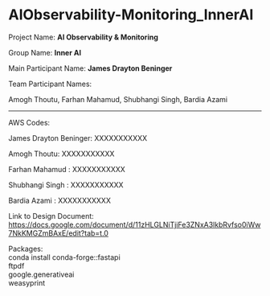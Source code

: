 # AIObservability-Monitoring_InnerAI


Project Name: **AI Observability & Monitoring**

Group Name: **Inner AI**

Main Participant Name: **James Drayton Beninger**

Team Participant Names:

Amogh Thoutu, Farhan Mahamud, Shubhangi Singh, Bardia Azami

------------------------------------------------------- -

AWS Codes:

James Drayton Beninger: XXXXXXXXXXX 

Amogh Thoutu: XXXXXXXXXXX 

Farhan Mahamud : XXXXXXXXXXX 

Shubhangi Singh : XXXXXXXXXXX 

Bardia Azami : XXXXXXXXXXX 

Link to Design Document: <br>
https://docs.google.com/document/d/11zHLGLNiTjiFe3ZNxA3lkbRvfso0iWw7NkKMGZmBAxE/edit?tab=t.0 <br>

Packages: <br>
conda install conda-forge::fastapi <br>
ftpdf <br>
google.generativeai <br> 
weasyprint<br>